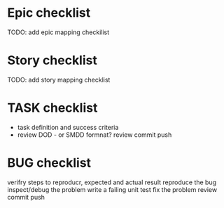 # Epic checklist
TODO: add epic mapping checkilist

# Story checklist
TODO: add story mapping checklist

# TASK checklist
- task definition and success criteria
- review DOD  - or SMDD formnat?
review 
commit
push

# BUG checklist
verifry steps to reproducr, expected and actual result
reproduce the bug
inspect/debug the problem
write a failing unit test
fix the problem
review 
commit
push

